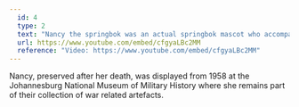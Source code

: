 ```yaml
---
  id: 4
  type: 2
  text: "Nancy the springbok was an actual springbok mascot who accompanied the 4th regiment of the South African Infantry Brigade to Egypt and France during WW1."
  url: https://www.youtube.com/embed/cfgyaLBc2MM
  reference: "Video: https://www.youtube.com/embed/cfgyaLBc2MM"
---
```

Nancy, preserved after her death, was displayed from 1958 at the Johannesburg National Museum of Military History where she remains part of their collection of war related artefacts.
        